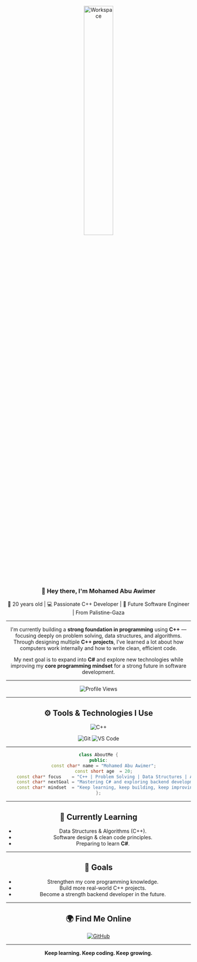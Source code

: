 <div align="center" width="50%">


<img src="https://github.com/SP-XD/SP-XD/blob/main/images/dev-working_rounded.gif?raw=true" alt="Workspace" width="40%"/><br> 

</div>

<div align="center">

### 👋 Hey there, I'm **Mohamed Abu Awimer**  
🎯 20 years old | 💻 Passionate C++ Developer | 🚀 Future Software Engineer | From Palistine-Gaza

---

I'm currently building a **strong foundation in programming** using **C++** — focusing deeply on problem solving, data structures, and algorithms.  
Through designing multiple **C++ projects**, I’ve learned a lot about how computers work internally and how to write clean, efficient code.  

My next goal is to expand into **C#** and explore new technologies while improving my **core programming mindset** for a strong future in software development.  

---


![Profile Views](https://komarev.com/ghpvc/?username=SP-XD&style=flat&color=orange&label=PROFILE+VIEWS)


---

## ⚙️ Tools & Technologies I Use

![C++](https://img.shields.io/badge/C++-00599C?style=flat&logo=c%2B%2B&logoColor=white)

![Git](https://img.shields.io/badge/GIT-E44C30?style=flat&logo=git&logoColor=white)
![VS Code](https://img.shields.io/badge/VS%20Code-0078D4?style=flat&logo=visual-studio-code&logoColor=white)


---

```cpp
class AboutMe {
public:
    const char* name = "Mohamed Abu Awimer";
    const short age  = 20;
    const char* focus    = "C++ | Problem Solving | Data Structures | Algorithms";
    const char* nextGoal = "Mastering C# and exploring backend development";
    const char* mindset  = "Keep learning, keep building, keep improving.";
};
```

---

## 🧠 Currently Learning
- Data Structures & Algorithms (C++).
- Software design & clean code principles.
- Preparing to learn **C#**.

---

## 🎯 Goals
- Strengthen my core programming knowledge.  
- Build more real-world C++ projects.  
- Become a strength backend developer in the future.  

---

## 🌍 Find Me Online
[![GitHub](https://img.shields.io/badge/GitHub-100000?style=flat&logo=github&logoColor=white)](https://github.com/Mohamed-Owaymr)

---
  
**Keep learning. Keep coding. Keep growing.**

</div>
